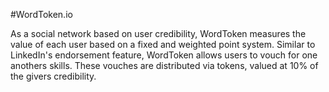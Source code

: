 #WordToken.io

As a social network based on user credibility, WordToken measures the value of each user based on a fixed and weighted point system. Similar to LinkedIn's endorsement feature, WordToken allows users to vouch for one anothers skills. These vouches are distributed via tokens, valued at 10% of the givers credibility. 